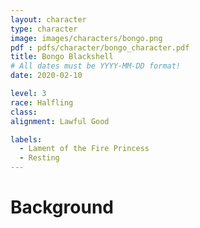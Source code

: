 ```yaml
---
layout: character
type: character
image: images/characters/bongo.png
pdf : pdfs/character/bongo_character.pdf
title: Bongo Blackshell
# All dates must be YYYY-MM-DD format!
date: 2020-02-10

level: 3
race: Halfling
class: 
alignment: Lawful Good

labels:
  - Lament of the Fire Princess
  - Resting
---
```


# Background
